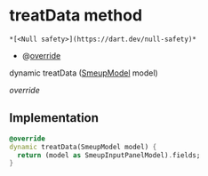 


# treatData method




    *[<Null safety>](https://dart.dev/null-safety)*



- @[override](https://api.flutter.dev/flutter/dart-core/override-constant.html)

dynamic treatData
([SmeupModel](../../smeup_models_widgets_smeup_model/SmeupModel-class.md) model)

_override_






## Implementation

```dart
@override
dynamic treatData(SmeupModel model) {
  return (model as SmeupInputPanelModel).fields;
}
```







